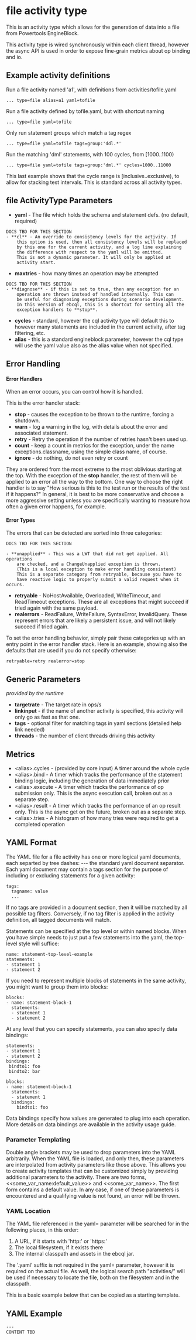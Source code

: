 # file activity type

This is an activity type which allows for the generation of data
into a file from Powertools EngineBlock.

This activity type is wired synchronously within each client 
thread, however the async API is used in order to expose fine-grain 
metrics about op binding and io.

## Example activity definitions

Run a file activity named 'a1', with definitions from activities/tofile.yaml
~~~
... type=file alias=a1 yaml=tofile
~~~

Run a file activity defined by tofile.yaml, but with shortcut naming
~~~
... type=file yaml=tofile
~~~

Only run statement groups which match a tag regex
~~~
... type=file yaml=tofile tags=group:'ddl.*'
~~~

Run the matching 'dml' statements, with 100 cycles, from [1000..1100)
~~~
... type=file yaml=tofile tags=group:'dml.*' cycles=1000..11000
~~~
This last example shows that the cycle range is [inclusive..exclusive),
to allow for stacking test intervals. This is standard across all
activity types.

## file ActivityType Parameters

- **yaml** - The file which holds the schema and statement defs. 
    (no default, required)
~~~
DOCS TBD FOR THIS SECTION
- **cl** - An override to consistency levels for the activity. If
    this option is used, then all consistency levels will be replaced
    by this one for the current activity, and a log line explaining
    the difference with respect to the yaml will be emitted.
    This is not a dynamic parameter. It will only be applied at
    activity start.
~~~~    
- **maxtries** - how many times an operation may be attempted
~~~
DOCS TBD FOR THIS SECTION
- **diagnose** - if this is set to true, then any exception for an 
    operation are thrown instead of handled internally. This can 
    be useful for diagnosing exceptions during scenario development.
    In this version of ebcql, this is a shortcut for setting all the
    exception handlers to **stop**.
~~~
- **cycles** - standard, however the cql activity type will default 
    this to however many statements are included in the current 
    activity, after tag filtering, etc.
- **alias** - this is a standard engineblock parameter, however 
    the cql type will use the yaml value also as the alias value 
    when not specified.

## Error Handling

#### Error Handlers

When an error occurs, you can control how it is handled. 

This is the error handler stack:

- **stop** - causes the exception to be thrown to the runtime, forcing a shutdown.
- **warn** - log a warning in the log, with details about the error and associated statement.
- **retry** - Retry the operation if the number of retries hasn't been 
    used up.
- **count** - keep a count in metrics for the exception, under the name 
    exceptions.classname, using the simple class name, of course.
- **ignore** - do nothing, do not even retry or count

They are ordered from the most extreme to the most oblivious starting
at the top.  With the exception of the **stop** handler, the rest of 
them will be applied to an error all the way to the bottom. One way 
to choose the right handler is to say "How serious is this to the test
run or the results of the test if it happens?" In general, it is best 
to be more conservative and choose a more aggressive setting unless you 
are specifically wanting to measure how often a given error happens, 
for example.

#### Error Types

The errors that can be detected are sorted into three categories:
~~~
DOCS TBD FOR THIS SECTION

- **unapplied** - This was a LWT that did not get applied. All operations
    are checked, and a ChangeUnapplied exception is thrown.
    (This is a local exception to make error handling consistent)
    This is a separate category from retryable, because you have to
    have reactive logic to properly submit a valid request when it occurs.
~~~
- **retryable** - NoHostAvailable, Overloaded, WriteTimeout, and 
    ReadTimeout exceptions. These are all exceptions that might
    succeed if tried again with the same payload.
- **realerrors** -  ReadFailure, WriteFailure, SyntaxError, InvalidQuery.
    These represent errors that are likely a persistent issue, and
    will not likely succeed if tried again.

To set the error handling behavior, simply pair these categories up with 
an entry point in the error handler stack. Here is an example, showing
also the defaults that are used if you do not specify otherwise:

    retryable=retry realerror=stop 

## Generic Parameters

*provided by the runtime*
- **targetrate** - The target rate in ops/s
- **linkinput** - if the name of another activity is specified, this activity
    will only go as fast as that one.
- **tags** - optional filter for matching tags in yaml sections (detailed help
    link needed)
- **threads** - the number of client threads driving this activity

## Metrics
- \<alias\>.cycles - (provided by core input) A timer around the whole cycle
- \<alias\>.bind - A timer which tracks the performance of the statement
    binding logic, including the generation of data immediately prior
- \<alias\>.execute - A timer which tracks the performance of op submission
    only. This is the async execution call, broken out as a separate step.
- \<alias\>.result - A timer which tracks the performance of an op result only.
    This is the async get on the future, broken out as a separate step.
- \<alias\>.tries - A histogram of how many tries were required to get a
    completed operation

## YAML Format

The YAML file for a file activity has one or more logical yaml documents,
each separted by tree dashes: --- the standard yaml document separator. Each
yaml document may contain a tags section for the purpose of including or 
excluding statements for a given activity: 

~~~ (optional)
tags:
  tagname: value
  ...
~~~
If no tags are provided in a document section, then it will be matched by 
all possible tag filters. Conversely, if no tag filter is applied in 
the activity definition, all tagged documents will match.

Statements can be specified at the top level or within named blocks. When
you have simple needs to just put a few statements into the yaml, the top-level
style will suffice:

~~~
name: statement-top-level-example
statements:
- statement 1
- statement 2
~~~

If you need to represent multiple blocks of statements in the same activity,
you might want to group them into blocks:
~~~
blocks:
- name: statement-block-1
  statements:
  - statement 1
  - statement 2
~~~  

At any level that you can specify statements, you can also specify data bindings:

~~~
statements:
- statement 1
- statement 2
bindings:
 bindto1: foo
 bindto2: bar

blocks:
- name: statement-block-1
  statements:
  - statement 1
  bindings:
    bindto1: foo
~~~

Data bindings specify how values are generated to plug into each operation. More
details on data bindings are available in the activity usage guide.

### Parameter Templating

Double angle brackets may be used to drop parameters into the YAML 
arbitrarily. When the YAML file is loaded, and only then, these parameters
are interpolated from activity parameters like those above. This allows you
to create activity templates that can be customized simply by providing
additional parameters to the activity. There are two forms, 
\<\<some_var_name:default_value\>\> and \<\<some_var_name\>\>. The first
form contains a default value. In any case, if one of these parameters is
encountered and a qualifying value is not found, an error will be thrown.

### YAML Location

The YAML file referenced in the yaml= parameter will be searched for in the following places, in this order:
1. A URL, if it starts with 'http:' or 'https:'
2. The local filesystem, if it exists there
3. The internal classpath and assets in the ebcql jar.

The '.yaml' suffix is not required in the yaml= parameter, however it is
required on the actual file. As well, the logical search path "activities/"
will be used if necessary to locate the file, both on the filesystem and in
the classpath.

This is a basic example below that can be copied as a starting template.

## YAML Example
    ---
    CONTENT TBD
     
